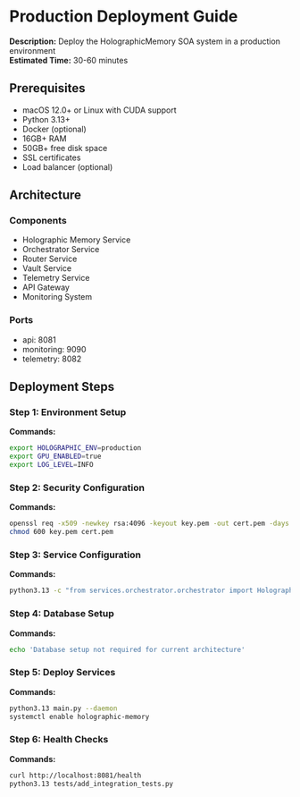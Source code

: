# Production Deployment Guide

**Description:** Deploy the HolographicMemory SOA system in a production environment  
**Estimated Time:** 30-60 minutes

## Prerequisites

- macOS 12.0+ or Linux with CUDA support
- Python 3.13+
- Docker (optional)
- 16GB+ RAM
- 50GB+ free disk space
- SSL certificates
- Load balancer (optional)

## Architecture

### Components
- Holographic Memory Service
- Orchestrator Service
- Router Service
- Vault Service
- Telemetry Service
- API Gateway
- Monitoring System

### Ports
- api: 8081
- monitoring: 9090
- telemetry: 8082

## Deployment Steps


### Step 1: Environment Setup

**Commands:**

```bash
export HOLOGRAPHIC_ENV=production
export GPU_ENABLED=true
export LOG_LEVEL=INFO
```


### Step 2: Security Configuration

**Commands:**

```bash
openssl req -x509 -newkey rsa:4096 -keyout key.pem -out cert.pem -days 365 -nodes
chmod 600 key.pem cert.pem
```


### Step 3: Service Configuration

**Commands:**

```bash
python3.13 -c "from services.orchestrator.orchestrator import HolographicMemoryOrchestrator; print('Config validated')"
```


### Step 4: Database Setup

**Commands:**

```bash
echo 'Database setup not required for current architecture'
```


### Step 5: Deploy Services

**Commands:**

```bash
python3.13 main.py --daemon
systemctl enable holographic-memory
```


### Step 6: Health Checks

**Commands:**

```bash
curl http://localhost:8081/health
python3.13 tests/add_integration_tests.py
```

